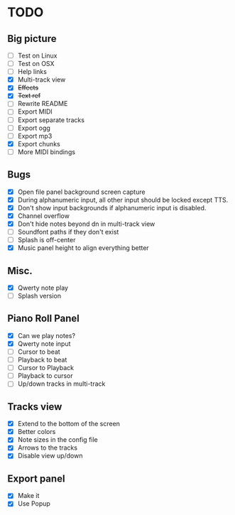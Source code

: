 # TODO

## Big picture

- [ ] Test on Linux
- [ ] Test on OSX
- [ ] Help links
- [x] Multi-track view
- [x] ~~Effects~~
- [x] ~~Text ref~~
- [ ] Rewrite README
- [ ] Export MIDI
- [ ] Export separate tracks
- [ ] Export ogg
- [ ] Export mp3
- [x] Export chunks
- [ ] More MIDI bindings

## Bugs

- [x] Open file panel background screen capture
- [x] During alphanumeric input, all other input should be locked except TTS.
- [x] Don't show input backgrounds if alphanumeric input is disabled.
- [x] Channel overflow
- [x] Don't hide notes beyond dn in multi-track view
- [ ] Soundfont paths if they don't exist
- [ ] Splash is off-center
- [x] Music panel height to align everything better

## Misc.

- [x] Qwerty note play
- [ ] Splash version

## Piano Roll Panel

- [x] Can we play notes?
- [x] Qwerty note input
- [ ] Cursor to beat
- [ ] Playback to beat
- [ ] Cursor to Playback
- [ ] Playback to cursor
- [ ] Up/down tracks in multi-track

## Tracks view

- [x] Extend to the bottom of the screen
- [x] Better colors
- [x] Note sizes in the config file
- [x] Arrows to the tracks
- [x] Disable view up/down

## Export panel

- [x] Make it
- [x] Use Popup